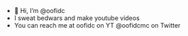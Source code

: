 - 👋 Hi, I’m @oofidc
- I sweat bedwars and make youtube videos
- You can reach me at
oofidc on YT
@oofidcmc on Twitter

<!---
oofidc/oofidc is a ✨ special ✨ repository because its `README.md` (this file) appears on your GitHub profile.
You can click the Preview link to take a look at your changes.
--->
